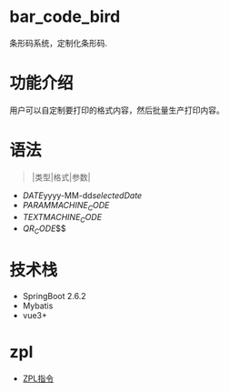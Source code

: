 # bar_code_bird

条形码系统，定制化条形码.

# 功能介绍

用户可以自定制要打印的格式内容，然后批量生产打印内容。

# 语法

> |类型|格式|参数|

- $DATE$yyyy-MM-dd$selectedDate$
- $PARAM$$MACHINE_CODE$
- $TEXT$$MACHINE_CODE$
- $QR_CODE$$$

# 技术栈

- SpringBoot 2.6.2
- Mybatis
- vue3+

# zpl
- [ZPL指令](http://www.chongshang.com.cn/manual/zebra_Simsun_font.shtml)

